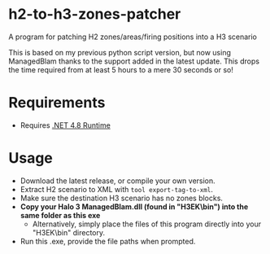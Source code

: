 # h2-to-h3-zones-patcher
A program for patching H2 zones/areas/firing positions into a H3 scenario

This is based on my previous python script version, but now using ManagedBlam thanks to the support added in the latest update.
This drops the time required from at least 5 hours to a mere 30 seconds or so!

# Requirements
* Requires [.NET 4.8 Runtime](https://dotnet.microsoft.com/en-us/download/dotnet-framework/net48)

# Usage
* Download the latest release, or compile your own version.
* Extract H2 scenario to XML with `tool export-tag-to-xml`.
* Make sure the destination H3 scenario has no zones blocks.
* **Copy your Halo 3 ManagedBlam.dll (found in "H3EK\bin") into the same folder as this exe**
    * Alternatively, simply place the files of this program directly into your "H3EK\bin" directory.
* Run this .exe, provide the file paths when prompted.